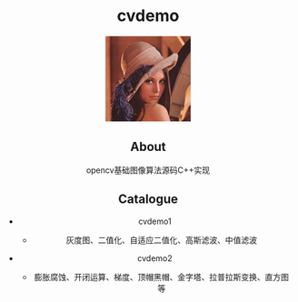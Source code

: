 <div align="center">
  <h1>
    cvdemo
  </h1>
  <img src="lena.bmp" width="150px">
<div>



## About
opencv基础图像算法源码C++实现


## Catalogue

- cvdemo1

   * 灰度图、二值化、自适应二值化、高斯滤波、中值滤波

- cvdemo2

   * 膨胀腐蚀、开闭运算、梯度、顶帽黑帽、金字塔、拉普拉斯变换、直方图等
